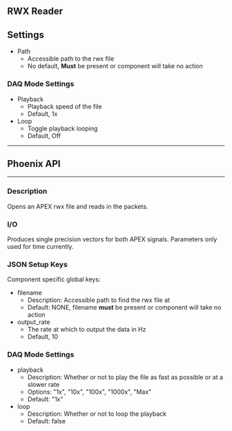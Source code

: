 ## RWX Reader
## Settings

- Path
  - Accessible path to the rwx file
  - No default, **Must** be present or component will take no action

### DAQ Mode Settings

- Playback
  - Playback speed of the file
  - Default, 1x
- Loop
  - Toggle playback looping
  - Default, Off
___
## Phoenix API
___
### Description

Opens an APEX rwx file and reads in the packets.

### I/O

Produces single precision vectors for both APEX signals. Parameters only used for time currently.

### JSON Setup Keys

Component specific global keys:
- filename
	- Description: Accessible path to find the rwx file at
	- Default: NONE, filename **must** be present or component will take no action
- output_rate
	- The rate at which to output the data in Hz
	- Default, 10

### DAQ Mode Settings
- playback
	- Description: Whether or not to play the file as fast as possible or at a slower rate
	- Options: "1x", "10x", "100x", "1000x", "Max"
	- Default: "1x"
- loop
	- Description: Whether or not to loop the playback
	- Default: false
